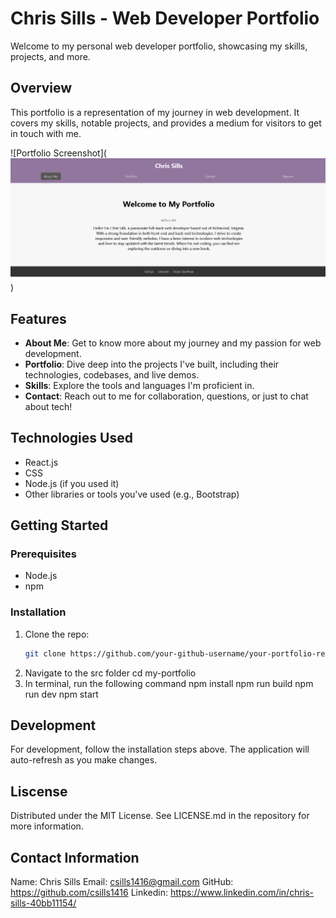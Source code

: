 # Chris Sills - Web Developer Portfolio

Welcome to my personal web developer portfolio, showcasing my skills, projects, and more.

## Overview

This portfolio is a representation of my journey in web development. It covers my skills, notable projects, and provides a medium for visitors to get in touch with me.

![Portfolio Screenshot](![Alt text](image.png))

## Features

- **About Me**: Get to know more about my journey and my passion for web development.
- **Portfolio**: Dive deep into the projects I've built, including their technologies, codebases, and live demos.
- **Skills**: Explore the tools and languages I'm proficient in.
- **Contact**: Reach out to me for collaboration, questions, or just to chat about tech!

## Technologies Used

- React.js
- CSS
- Node.js (if you used it)
- Other libraries or tools you've used (e.g., Bootstrap)

## Getting Started

### Prerequisites

- Node.js
- npm

### Installation

1. Clone the repo:
   ```sh
   git clone https://github.com/your-github-username/your-portfolio-repo-name.git
2. Navigate to the src folder
   cd my-portfolio
3. In terminal, run the following command
   npm install
   npm run build
   npm run dev
   npm start

## Development

For development, follow the installation steps above. The application will auto-refresh as you make changes.

## Liscense

Distributed under the MIT License. See LICENSE.md in the repository for more information.

## Contact Information

Name: Chris Sills
Email: csills1416@gmail.com
GitHub: https://github.com/csills1416
Linkedin: https://www.linkedin.com/in/chris-sills-40bb11154/